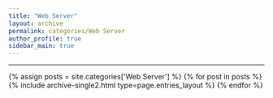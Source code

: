 ```yaml
---
title: "Web Server"
layout: archive
permalink: categories/Web Server
author_profile: true
sidebar_main: true
---
```


<!-- 공백이 포함되어 있는 카테고리 이름의 경우 site.categories['a b c'] 이런식으로! -->

***

{% assign posts = site.categories['Web Server'] %}
{% for post in posts %} {% include archive-single2.html type=page.entries_layout %} {% endfor %}
